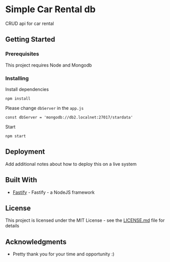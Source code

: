 # Simple Car Rental db

CRUD api for car rental

## Getting Started


### Prerequisites

This project requires Node and Mongodb

### Installing

Install dependencies

```
npm install
```

Please change `dbServer` in the `app.js`

```
const dbServer = 'mongodb://db2.localnet:27017/stardata'
```

Start


```
npm start
```

## Deployment

Add additional notes about how to deploy this on a live system

## Built With

* [Fastify](https://github.com/fastify/fastify) - Fastify - a NodeJS framework

## License

This project is licensed under the MIT License - see the [LICENSE.md](LICENSE.md) file for details

## Acknowledgments

* Pretty thank you for your time and opportunity :)
